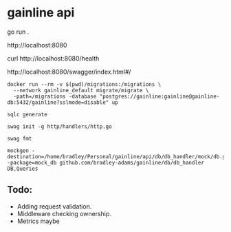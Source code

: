 # gainline api

go run .

http://localhost:8080

curl http://localhost:8080/health

http://localhost:8080/swagger/index.html#/

```
docker run --rm -v $(pwd)/migrations:/migrations \
  --network gainline_default migrate/migrate \
  -path=/migrations -database "postgres://gainline:gainline@gainline-db:5432/gainline?sslmode=disable" up
```

```
sqlc generate
```

```
swag init -g http/handlers/http.go
```

```
swag fmt
```

```
mockgen -destination=/home/bradley/Personal/gainline/api/db/db_handler/mock/db.go -package=mock_db github.com/bradley-adams/gainline/db/db_handler DB,Queries
```

## Todo:

- Adding request validation.
- Middleware checking ownership.
- Metrics maybe
